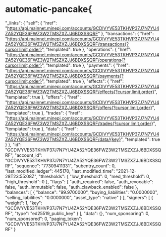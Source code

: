 # automatic-pancake{
  "_links": {
    "self": {
      "href": "https://api.mainnet.minepi.com/accounts/GCDIVYVE53TKHVP37J7N7YU4ZA52YQE36FWZ3W2TMSZXZJJ6BDXSSQRF"
    },
    "transactions": {
      "href": "https://api.mainnet.minepi.com/accounts/GCDIVYVE53TKHVP37J7N7YU4ZA52YQE36FWZ3W2TMSZXZJJ6BDXSSQRF/transactions{?cursor,limit,order}",
      "templated": true
    },
    "operations": {
      "href": "https://api.mainnet.minepi.com/accounts/GCDIVYVE53TKHVP37J7N7YU4ZA52YQE36FWZ3W2TMSZXZJJ6BDXSSQRF/operations{?cursor,limit,order}",
      "templated": true
    },
    "payments": {
      "href": "https://api.mainnet.minepi.com/accounts/GCDIVYVE53TKHVP37J7N7YU4ZA52YQE36FWZ3W2TMSZXZJJ6BDXSSQRF/payments{?cursor,limit,order}",
      "templated": true
    },
    "effects": {
      "href": "https://api.mainnet.minepi.com/accounts/GCDIVYVE53TKHVP37J7N7YU4ZA52YQE36FWZ3W2TMSZXZJJ6BDXSSQRF/effects{?cursor,limit,order}",
      "templated": true
    },
    "offers": {
      "href": "https://api.mainnet.minepi.com/accounts/GCDIVYVE53TKHVP37J7N7YU4ZA52YQE36FWZ3W2TMSZXZJJ6BDXSSQRF/offers{?cursor,limit,order}",
      "templated": true
    },
    "trades": {
      "href": "https://api.mainnet.minepi.com/accounts/GCDIVYVE53TKHVP37J7N7YU4ZA52YQE36FWZ3W2TMSZXZJJ6BDXSSQRF/trades{?cursor,limit,order}",
      "templated": true
    },
    "data": {
      "href": "https://api.mainnet.minepi.com/accounts/GCDIVYVE53TKHVP37J7N7YU4ZA52YQE36FWZ3W2TMSZXZJJ6BDXSSQRF/data/{key}",
      "templated": true
    }
  },
  "id": "GCDIVYVE53TKHVP37J7N7YU4ZA52YQE36FWZ3W2TMSZXZJJ6BDXSSQRF",
  "account_id": "GCDIVYVE53TKHVP37J7N7YU4ZA52YQE36FWZ3W2TMSZXZJJ6BDXSSQRF",
  "sequence": "77309411331",
  "subentry_count": 0,
  "last_modified_ledger": 445170,
  "last_modified_time": "2021-12-28T23:55:08Z",
  "thresholds": {
    "low_threshold": 0,
    "med_threshold": 0,
    "high_threshold": 0
  },
  "flags": {
    "auth_required": false,
    "auth_revocable": false,
    "auth_immutable": false,
    "auth_clawback_enabled": false
  },
  "balances": [
    {
      "balance": "99.9700000",
      "buying_liabilities": "0.0000000",
      "selling_liabilities": "0.0000000",
      "asset_type": "native"
    }
  ],
  "signers": [
    {
      "weight": 1,
      "key": "GCDIVYVE53TKHVP37J7N7YU4ZA52YQE36FWZ3W2TMSZXZJJ6BDXSSQRF",
      "type": "ed25519_public_key"
    }
  ],
  "data": {},
  "num_sponsoring": 0,
  "num_sponsored": 0,
  "paging_token": "GCDIVYVE53TKHVP37J7N7YU4ZA52YQE36FWZ3W2TMSZXZJJ6BDXSSQRF"
}
